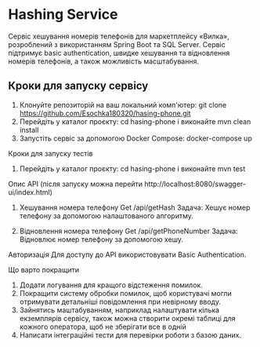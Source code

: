 # Hashing Service

Сервіс хешування номерів телефонів для маркетплейсу «Вилка», 
розроблений з використанням Spring Boot та SQL Server. 
Сервіс підтримує basic authentication, швидке хешування та відновлення номерів телефонів, а також можливість масштабування.


## Кроки для запуску сервісу
1. Клонуйте репозиторій на ваш локальний комп'ютер: git clone https://github.com/Esochka180320/hasing-phone.git
2. Перейдіть у каталог проєкту: cd hasing-phone і виконайте mvn clean install
3. Запустіть сервіс за допомогою Docker Compose: docker-compose up


Кроки для запуску тестів
1. Перейдіть у каталог проєкту: cd hasing-phone і виконайте mvn test


Опис API (після запуску можна перейти http://localhost:8080/swagger-ui/index.html)
1. Хешування номера телефону
Get /api/getHash
Задача: Хешує номер телефону за допомогою налаштованого алгоритму.

2. Відновлення номера телефону
Get /api/getPhoneNumber
Задача: Відновлює номер телефону за допомогою хешу.

Авторизація
Для доступу до API використовувати Basic Authentication.


Що варто покращити
1. Додати логування для кращого відстеження помилок.
2. Покращити систему обробки помилок, щоб користувачі могли отримувати детальніші повідомлення при невірному вводу.
3. Зайнятись маштабуванням, наприклад налаштувати кілька екземплярів сервісу, також можна створити окремі таблиці для кожного оператора, щоб не зберігати все в одній
4. Написати інтеграційні тести для перевірки роботи з базою даних.
